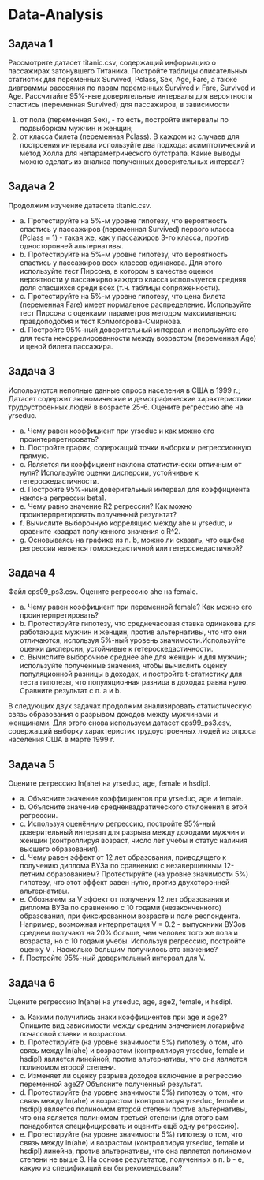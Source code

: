 # Data-Analysis

## Задача 1
Рассмотрите датасет titanic.csv, содержащий информацию о пассажирах затонувшего Титаника. Постройте таблицы описательных статистик для переменных Survived, Pclass, Sex, Age, Fare, а также диаграммы рассеяния по парам переменных Survived и Fare, Survived и Age.
Рассчитайте 95%-ные доверительные интервалы для вероятности спаcтись (переменная Survived) для пассажиров, в зависимости
1) от пола (переменная Sex), - то есть, постройте интервалы по подвыборкам мужчин и женщин;
2) от класса билета (переменная Pclass).
В каждом из случаев для построения интервала используйте два подхода: асимптотический и метод Холла для непараметрического бутстрапа.
Какие выводы можно сделать из анализа полученных доверительных интервал?

## Задача 2
Продолжим изучение датасета titanic.csv.
- a. Протестируйте на 5%-м уровне гипотезу, что вероятность спастись у пассажиров (переменная Survived) первого класса (Pclass = 1) - такая же, как у пассажиров 3-го класса, против односторонней альтернативы.
- b. Протестируйте на 5%-м уровне гипотезу, что вероятность спастись у пассажиров всех классов одинакова. Для этого используйте тест Пирсона, в котором в качестве оценки вероятности у пассажирво каждого класса используется средняя доля спасшихся среди всех (т.н. таблицы сопряженности).
- c. Протестируйте на 5%-м уровне гипотезу, что цена билета (переменная Fare) имеет нормальное распределение. Используйте тест Пирсона с оценками параметров методом максимального правдоподобия и тест Колмогорова-Смирнова.
- d. Постройте 95%-ный доверительный интервал и используйте его для теста некоррелированности между возрастом (переменная Age) и ценой билета пассажира.

## Задача 3
Используются неполные данные опроса населения в США в 1999 г.;  Датасет содержит экономические и демографические характеристики трудоустроенных людей в возрасте 25-6.
Оцените регрессию ahe на yrseduc.
- a. Чему равен коэффициент при yrseduc и как можно его проинтерпретировать?
- b. Постройте график, содержащий точки выборки и регрессионную прямую.
- c. Является ли коэффициент наклона статистически отличным от нуля? Используйте оценки дисперсии, устойчивые к гетероскедастичности.
- d. Постройте 95%-ный доверительный интервал для коэффициента наклона регрессии beta1.
- e. Чему равно значение R2 регрессии? Как можно проинтерпретировать полученный результат?
- f. Вычислите выборочную корреляцию между ahe и yrseduc, и сравните квадрат полученного значения с R^2.
- g. Основываясь на графике из п. b, можно ли сказать, что ошибка регрессии является гомоскедастичной или гетероскедастичной?

## Задача 4
Файл cps99_ps3.csv.
Оцените регрессию ahe на female.
- a. Чему равен коэффициент при переменной female? Как можно его проинтерпретировать?
- b. Протестируйте гипотезу, что среднечасовая ставка одинакова для работающих мужчин и женщин, против альтернативы, что что они отличаются, используя 5%-ный уровень значимости.Используйте оценки дисперсии, устойчивые к гетероскедастичности.
- c. Вычислите выборочное среднее ahe для женщин и для мужчин; используйте полученные значения, чтобы вычислить оценку популяционной разницы в доходах, и постройте t-статистику для теста гипотезы, что популяционная разница в доходах равна нулю. Сравните результат с п. a и b.

В следующих двух задачах продолжим анализировать статистическую связь образования с разрывом доходов между мужчинами и женщинами. Для этого снова используем датасет cps99_ps3.csv, содержащий выборку характеристик трудоустроенных людей из опроса населения США в марте 1999 г.

## Задача 5
Оцените регрессию ln(ahe) на yrseduc, age, female и hsdipl.
- a. Объясните значение коэффициентов при yrseduc, age и female.
- b. Объясните значение среднеквадратического отклонения в этой регрессии.
- c. Используя оценённую регрессию, постройте 95%-ный доверительный интервал для разрыва между доходами мужчин и женщин (контроллируя возраст, число лет учебы и статус наличия высшего образования).
- d. Чему равен эффект от 12 лет образования, приводящего к получению диплома ВУЗа по сравнению с
незавершенным 12-летним образованием? Протестируйте (на уровне значимости 5%) гипотезу, что этот
эффект равен нулю, против двухсторонней альтернативы.
- e. Обозначим за V эффект от получения 12 лет образования и диплома ВУЗа по сравнению с 10 годами (незаконченного) образования, при фиксированном возрасте и поле респондента. Например, возможная интерпретация V = 0.2 - выпускники ВУЗов среднем получают на 20% больше, чем человек того же пола и возраста, но с 10 годами учебы. Используя регрессию, постройте оценку V . Насколько большим получилось это значение?
- f. Постройте 95%-ный доверительный интервал для V.

## Задача 6
Оцените регрессию ln(ahe) на yrseduc, age, age2, female, и hsdipl.
- a. Какими получились знаки коэффициентов при age и age2? Опишите вид зависимости между средним значением логарифма почасовой ставки и возрастом.
- b. Протестируйте (на уровне значимости 5%) гипотезу о том, что связь между ln(ahe) и возрастом (контроллируя yrseduc, female и hsdipl) является линейной, против альтернативы, что она является полиномом второй степени.
- c. Изменяет ли оценку разрыва доходов включение в регрессию переменной age2? Объясните полученный результат.
- d. Протестируйте (на уровне значимости 5%) гипотезу о том, что связь между ln(ahe) и возрастом (контроллируя yrseduc, female и hsdipl) является полиномом второй степени против альтернативы, что она является полиномом третьей степени (для этого вам понадобится специфицировать и оценить ещё одну регрессию).
- e. Протестируйте (на уровне значимости 5%) гипотезу о том, что связь между ln(ahe) и возрастом (контроллируя yrseduc, female и hsdipl) линейна, против альтернативы, что она является полиномом степени не выше 3. На основе результатов, полученных в п. b - e, какую из спецификаций вы бы рекомендовали?
